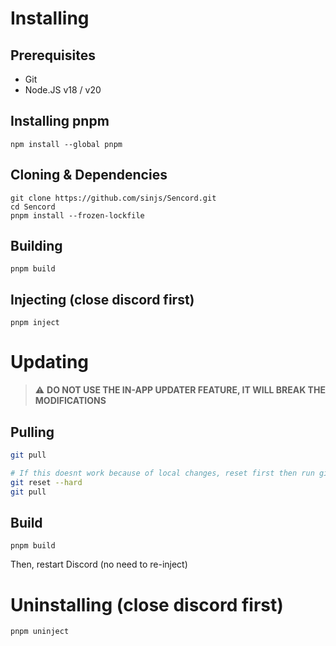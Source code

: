 # Installing

## Prerequisites

-   Git
-   Node.JS v18 / v20

## Installing pnpm

```
npm install --global pnpm
```

## Cloning & Dependencies

```
git clone https://github.com/sinjs/Sencord.git
cd Sencord
pnpm install --frozen-lockfile
```

## Building

```
pnpm build
```

## Injecting (close discord first)

```
pnpm inject
```

# Updating

> :warning: **DO NOT USE THE IN-APP UPDATER FEATURE, IT WILL BREAK THE MODIFICATIONS**

## Pulling

```sh
git pull

# If this doesnt work because of local changes, reset first then run git pull again
git reset --hard
git pull
```

## Build

```
pnpm build
```

Then, restart Discord (no need to re-inject)

# Uninstalling (close discord first)

```
pnpm uninject
```

